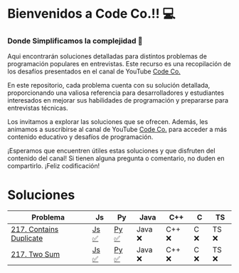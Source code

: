 # Bienvenidos a Code Co.!! 💻

### Donde Simplificamos la complejidad 🚀

Aqui encontrarán soluciones detalladas para distintos problemas de programación populares en entrevistas. Este recurso es una recopilación de los desafíos presentados en el canal de YouTube [Code Co.](https://www.youtube.com/@CodeCo_)

En este repositorio, cada problema cuenta con su solución detallada, proporcionando una valiosa referencia para desarrolladores y estudiantes interesados en mejorar sus habilidades de programación y prepararse para entrevistas técnicas.

Los invitamos a explorar las soluciones que se ofrecen. Además, les animamos a suscribirse al canal de YouTube [Code Co.](https://www.youtube.com/@CodeCo_) para acceder a más contenido educativo y desafíos de programación.

¡Esperamos que encuentren útiles estas soluciones y que disfruten del contenido del canal! Si tienen alguna pregunta o comentario, no duden en compartirlo. ¡Feliz codificación!

# Soluciones

| Problema                                                                     | Js                                            | Py                                        | Java    | C++    | C    | TS    |
| ---------------------------------------------------------------------------- | --------------------------------------------- | ----------------------------------------- | ------- | ------ | ---- | ----- |
| [217. Contains Duplicate](https://leetcode.com/problems/contains-duplicate/) | [Js ✅](Javascript/217-Contains_Duplicate.js) | [Py ✅](Python/217-Contains_Duplicate.py) | Java ❌ | C++ ❌ | C ❌ | TS ❌ |
| [217. Two Sum](https://leetcode.com/problems/two-sum/)                       | [Js ✅](Javascript/1-Two_Sum.js)              | [Py ✅](Python/1-Two_Sum.py)              | Java ❌ | C++ ❌ | C ❌ | TS ❌ |
